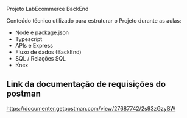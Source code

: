 Projeto LabEcommerce BackEnd

Conteúdo técnico utilizado para estruturar o Projeto durante as aulas:

- Node e package.json
- Typescript
- APIs e Express
- Fluxo de dados (BackEnd)
- SQL / Relações SQL
- Knex

## Link da documentação de requisições do postman

https://documenter.getpostman.com/view/27687742/2s93zGzyBW
